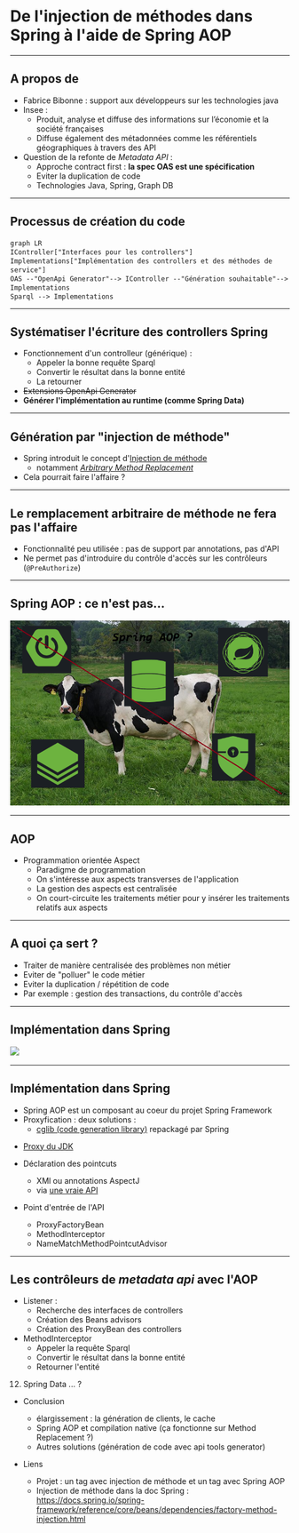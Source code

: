 # De l'injection de méthodes dans Spring à l'aide de Spring AOP

---

## A propos de
- Fabrice Bibonne : support aux développeurs sur les technologies java
- Insee :
  - Produit, analyse et diffuse des informations sur l’économie et la société françaises
  - Diffuse également des métadonnées comme les référentiels géographiques à travers des API
- Question de la refonte de _Metadata API_ :
    - Approche contract first : **la spec OAS est une spécification**
    - Eviter la duplication de code
    - Technologies Java, Spring, Graph DB

---

## Processus de création du code

```mermaid
graph LR
IController["Interfaces pour les controllers"]
Implementations["Implémentation des controllers et des méthodes de service"]
OAS --"OpenApi Generator"--> IController --"Génération souhaitable"--> Implementations
Sparql --> Implementations
``` 

---

## Systématiser l'écriture des controllers Spring

- Fonctionnement d'un controlleur (générique) :
  - Appeler la bonne requête Sparql
  - Convertir le résultat dans la bonne entité
  - La retourner
- ~~Extensions OpenApi Generator~~
- **Générer l'implémentation au runtime (comme Spring Data)**

---

## Génération par "injection de méthode"

- Spring introduit le concept d'[Injection de méthode](https://docs.spring.io/spring-framework/reference/core/beans/dependencies/factory-method-injection.html)
  - notamment [_Arbitrary Method Replacement_](https://docs.spring.io/spring-framework/reference/core/beans/dependencies/factory-method-injection.html#beans-factory-arbitrary-method-replacement)
- Cela pourrait faire l'affaire ?

<!-- 
L'injection de méthode sert en premier lieu à l'injection de beans de scope prorotype dans un bean de scope singleton si on veut que les  beans de scope prototype soient réinstanciés à chaque appel.
Spring appelle cela _Lookup Method Injection_ et utilise l'annotation lookup qui injecte un bean du type retourné par la méthode : un constructeur du dit bean doit prendre en argument 
les mêmes paramètres que la méthode : annotation @Lookup. L'appel à la méthode est donc remplacé à l'appel à un constructeur d'un bean de type identique à celui retourné par la méthode. 
On remplace donc l'appel à la méthode  par un appel à une méthode avec une signature identique (sinon exception levée). 
L'injection de beans de scopes différents peut également se faire grâce à l'AOP (https://docs.spring.io/spring-framework/reference/core/beans/factory-scopes.html#beans-factory-scopes-other-injection).
ET se fait automatiquement pour les beans type HttpServletRequest (scope request), HttpSession (scope session).

Un autre aspect de l'injection de méthode proposée par Spring est de permettre le remplacement de l'implémentation d'une méthode par une autre implémentation. Spring appelle cela _Arbitrary method replacement_. La
documentation ne propose pas de finalité particulière pour cet usage. Il n'est cependant accessible qu'avec une configuration via XML du contexte ou bien en écrivant manuellement les BeanDefinition : 
`controllerBeanDefinition.getMethodOverrides().addOverride(new ReplaceOverride("getCommuneById", "controllerImplementationReplacerBean"))`

Noter la limitation avec le component scanning qui ne prend en compte que les classes concrètes. Pour déclencher le mécanisme, il faut explicitement déclarer son bean comme devant être collecté.

Nous utilisons la version moins courante (Arbitrary Method Replacement) qui permet de complètement remplacer la méthode par une autre séquence de code : il n'est pas nécessaire que la 
signature corresponde. Cette dernière est moins employée et il ne semble pas exister d'annotation pour la mettre en oeuvre.
-->

---

## Le remplacement arbitraire de méthode ne fera pas l'affaire

  - Fonctionnalité peu utilisée : pas de support par annotations, pas d'API
  - Ne permet pas d'introduire du contrôle d'accès sur les contrôleurs (`@PreAuthorize`)

---

## Spring AOP : ce n'est pas...

![](https://raw.githubusercontent.com/FBibonne/aop-method-injection/aop-method-injection/img/aop.png?token=GHSAT0AAAAAACHFHR6I4UQZ2E7ED2B7YEWAZQOJ2AA)

---

## AOP

- Programmation orientée Aspect
  - Paradigme de programmation
  - On s'intéresse aux aspects transverses de l'application
  - La gestion des aspects est centralisée
  - On court-circuite les traitements métier pour y insérer les traitements relatifs aux aspects

---

## A quoi ça sert ?

- Traiter de manière centralisée des problèmes non métier
- Eviter de "polluer" le code métier
- Eviter la duplication / répétition de code
- Par exemple : gestion des transactions, du contrôle d'accès

---

## Implémentation dans Spring

![](https://docs.spring.io/spring-framework/reference/_images/aop-proxy-call.png)

---

## Implémentation dans Spring

- Spring AOP est un composant au coeur du projet Spring Framework
- Proxyfication : deux solutions :
  - [cglib (code generation library)](https://github.com/cglib/cglib?tab=readme-ov-file#cglib-) repackagé par Spring
<!--cglib n'est plus maintenue. Depuis 2012, la base de code est incluse dans le package org.springframework.cglib et maintenue pas Spring. La question de se départir de cglib dans Spring a donc été 
tranchée en juillet 2023 pour la versions 6.x : c'est une trop grosse maintenance, Spring conserve sa dépendance à sa version interne de cglib : https://github.com/spring-projects/spring-framework/issues/12840#issuecomment-1633207941-->
  - [Proxy du JDK](https://docs.oracle.com/en/java/javase/21/docs/api/java.base/java/lang/reflect/Proxy.html)
<!--Les proxys dynamiques du JDK permettent de créer à l'exécution des objets qui agissent comme des instances d'interfaces mais qui permettent de modifier l'invocation des méthodes.
L'invocation de code spécifique se fait à travers un objet java.lang.reflect.InvocationHandler rattaché au proxy-->
- Déclaration des pointcuts
  - XMl ou annotations AspectJ
  - via [une vraie API](https://docs.spring.io/spring-framework/reference/core/aop-api.html)

- Point d'entrée de l'API
  - ProxyFactoryBean
  - MethodInterceptor
  - NameMatchMethodPointcutAdvisor
<!-- https://docs.spring.io/spring-framework/reference/core/aop-api/prog.html -->

---

## Les contrôleurs de _metadata api_ avec l'AOP
  - Listener :
    - Recherche des interfaces de controllers
    - Création des Beans advisors
    - Création des ProxyBean des controllers
  - MethodInterceptor
    - Appeler la requête Sparql
    - Convertir le résultat dans la bonne entité
    - Retourner l'entité


12. Spring Data ... ?

- Conclusion
  - élargissement : la génération de clients, le cache
  - Spring AOP et compilation native (ça fonctionne sur Method Replacement ?)
  - Autres solutions (génération de code avec api tools generator)
  
- Liens
  - Projet : un tag avec injection de méthode et un tag avec Spring AOP
  - Injection de méthode dans la doc Spring : https://docs.spring.io/spring-framework/reference/core/beans/dependencies/factory-method-injection.html

<!--
Améliorations:
- Listeners en record
- craft ControllerConfiguration
- opérateur SPARQL pour String templates
- factory pour les advisors ?
- Faire tourner l'application ?
- Finir implémenter les méthodes manquantes !

Vérifications:
- Voir https://github.com/spring-projects/spring-framework/issues/32565


  

 
# Notes
- Trop long : 17:20
- Montrer du code
- raccourcir "A propos de"
- jolies diapos
- archi de Metadata
- Systématiser l'écriture des controllers Spring -> code controller generique
- Injection de méthode : racourcir : 1 diapo

# Remarques François

Découpage de la première diapo : changer dès que tu parles de l'API à refondre.
Processus de création du code illisible : moins large et plus haut pour une police plus grosse
Contrôleur : 2 L ? Ou enlever le U
Spring AOP, j'aurais mis du miel de printemps AOP...
Implémentation dans Spring : image plus grosse...
Problème de puces sur implémentation dans Spring : peut-être la cause des interlignes en trop...

 -->
